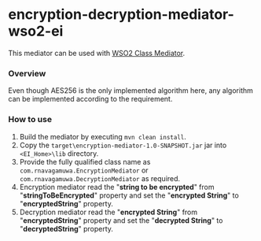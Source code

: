 # encryption-decryption-mediator-wso2-ei

This mediator can be used with [WSO2 Class Mediator](https://docs.wso2.com/display/EI600/Class+Mediator).

### Overview

Even though AES256 is the only implemented algorithm here, any algorithm can be implemented according to the 
requirement.

### How to use

1) Build the mediator by executing `mvn clean install`.
2) Copy the `target\encryption-mediator-1.0-SNAPSHOT.jar` jar into `<EI_Home>\lib` directory.
3) Provide the fully qualified class name as `com.rnavagamuwa.EncryptionMediator` or `com.rnavagamuwa.DecryptionMediator`
as required.
4) Encryption mediator read the "**string to be encrypted**" from "**stringToBeEncrypted**" property and set the 
"**encrypted String**" to "**encryptedString**" property.
5) Decryption mediator read the "**encrypted String**" from "**encryptedString**" property and set the 
   "**decrypted String**" to "**decryptedString**" property.
